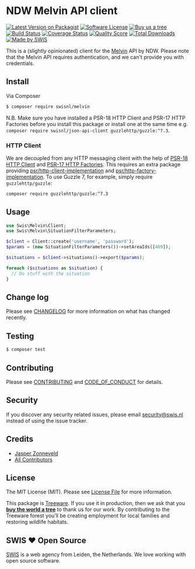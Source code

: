 # NDW Melvin API client

[![Latest Version on Packagist][ico-version]][link-packagist]
[![Software License][ico-license]](LICENSE.md)
[![Buy us a tree][ico-treeware]][link-treeware]
[![Build Status][ico-travis]][link-travis]
[![Coverage Status][ico-scrutinizer]][link-scrutinizer]
[![Quality Score][ico-code-quality]][link-code-quality]
[![Total Downloads][ico-downloads]][link-downloads]
[![Made by SWIS][ico-swis]][link-swis]

This is a (slightly opinionated) client for the [Melvin](https://melvin.ndw.nu) API by NDW. Please note that the Melvin API requires authentication, and we can't provide you with credentials.

## Install

Via Composer

``` bash
$ composer require swisnl/melvin
```

N.B. Make sure you have installed a PSR-18 HTTP Client and PSR-17 HTTP Factories before you install this package or install one at the same time e.g. `composer require swisnl/json-api-client guzzlehttp/guzzle:^7.3`.

### HTTP Client

We are decoupled from any HTTP messaging client with the help of [PSR-18 HTTP Client](https://www.php-fig.org/psr/psr-18/) and [PSR-17 HTTP Factories](https://www.php-fig.org/psr/psr-17/).
This requires an extra package providing [psr/http-client-implementation](https://packagist.org/providers/psr/http-client-implementation) and [psr/http-factory-implementation](https://packagist.org/providers/psr/http-factory-implementation).
To use Guzzle 7, for example, simply require `guzzlehttp/guzzle`:

``` bash
composer require guzzlehttp/guzzle:^7.3
```

## Usage

``` php
use Swis\Melvin\Client;
use Swis\Melvin\SituationFilterParameters;

$client = Client::create('username', 'password');
$params = (new SituationFilterParameters())->setAreaIds([409]);

$situations = $client->situations()->export($params);

foreach ($situations as $situation) {
  // Do stuff with the situation
}
```

## Change log

Please see [CHANGELOG](CHANGELOG.md) for more information on what has changed recently.

## Testing

``` bash
$ composer test
```

## Contributing

Please see [CONTRIBUTING](CONTRIBUTING.md) and [CODE_OF_CONDUCT](CODE_OF_CONDUCT.md) for details.

## Security

If you discover any security related issues, please email security@swis.nl instead of using the issue tracker.

## Credits

- [Jasper Zonneveld][link-author]
- [All Contributors][link-contributors]

## License

The MIT License (MIT). Please see [License File](LICENSE.md) for more information.

This package is [Treeware](https://treeware.earth). If you use it in production, then we ask that you [**buy the world a tree**][link-treeware] to thank us for our work. By contributing to the Treeware forest you’ll be creating employment for local families and restoring wildlife habitats.

## SWIS :heart: Open Source

[SWIS][link-swis] is a web agency from Leiden, the Netherlands. We love working with open source software. 

[ico-version]: https://img.shields.io/packagist/v/swisnl/melvin.svg?style=flat-square
[ico-license]: https://img.shields.io/badge/license-MIT-brightgreen.svg?style=flat-square
[ico-treeware]: https://img.shields.io/badge/Treeware-%F0%9F%8C%B3-lightgreen.svg?style=flat-square
[ico-travis]: https://img.shields.io/travis/com/swisnl/melvin/master.svg?style=flat-square
[ico-scrutinizer]: https://img.shields.io/scrutinizer/coverage/g/swisnl/melvin.svg?style=flat-square
[ico-code-quality]: https://img.shields.io/scrutinizer/g/swisnl/melvin.svg?style=flat-square
[ico-downloads]: https://img.shields.io/packagist/dt/swisnl/melvin.svg?style=flat-square
[ico-swis]: https://img.shields.io/badge/%F0%9F%9A%80-made%20by%20SWIS-%23D9021B.svg?style=flat-square

[link-packagist]: https://packagist.org/packages/swisnl/melvin
[link-travis]: https://travis-ci.com/github/swisnl/melvin
[link-scrutinizer]: https://scrutinizer-ci.com/g/swisnl/melvin/code-structure
[link-code-quality]: https://scrutinizer-ci.com/g/swisnl/melvin
[link-downloads]: https://packagist.org/packages/swisnl/melvin
[link-treeware]: https://plant.treeware.earth/swisnl/melvin
[link-author]: https://github.com/swisnl
[link-contributors]: ../../contributors
[link-swis]: https://www.swis.nl
